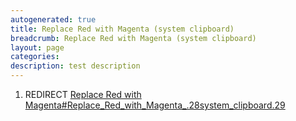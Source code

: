 ```yaml
---
autogenerated: true
title: Replace Red with Magenta (system clipboard)
breadcrumb: Replace Red with Magenta (system clipboard)
layout: page
categories: 
description: test description
---
```


1.  REDIRECT [Replace Red with Magenta\#Replace\_Red\_with\_Magenta\_.28system\_clipboard.29](Replace_Red_with_Magenta#Replace_Red_with_Magenta_.28system_clipboard.29 )
